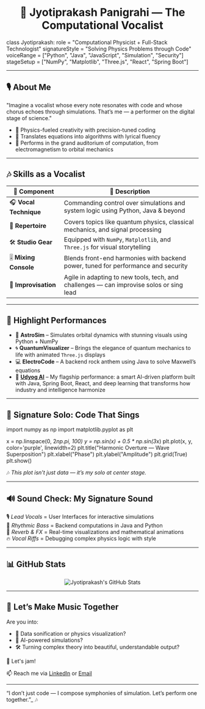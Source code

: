 

<h1 align="center">🎤 Jyotiprakash Panigrahi — The Computational Vocalist</h1>


class Jyotiprakash:
    role = "Computational Physicist + Full-Stack Technologist"
    signatureStyle = "Solving Physics Problems through Code"
    voiceRange = ["Python", "Java", "JavaScript", "Simulation", "Security"]
    stageSetup = ["NumPy", "Matplotlib", "Three.js", "React", "Spring Boot"]


---

## 🎙️ About Me

"Imagine a vocalist whose every note resonates with code and whose chorus echoes through simulations. That’s me — a performer on the digital stage of science."

- 🔭 Physics-fueled creativity with precision-tuned coding  
- 🎵 Translates equations into algorithms with lyrical fluency  
- 🌌 Performs in the grand auditorium of computation, from electromagnetism to orbital mechanics  

---

## 🎶 Skills as a Vocalist

| 🎤 Component        | 💬 Description |
|--------------------|----------------|
| 🎧 **Vocal Technique** | Commanding control over simulations and system logic using Python, Java & beyond |
| 🧠 **Repertoire**       | Covers topics like quantum physics, classical mechanics, and signal processing |
| 🛠 **Studio Gear**      | Equipped with `NumPy`, `Matplotlib`, and `Three.js` for visual storytelling |
| 🎚️ **Mixing Console**  | Blends front-end harmonies with backend power, tuned for performance and security |
| 🧬 **Improvisation**    | Agile in adapting to new tools, tech, and challenges — can improvise solos or sing lead |

---

## 🌟 Highlight Performances

- 🌌 **AstroSim** – Simulates orbital dynamics with stunning visuals using Python + NumPy  
- 🌀 **QuantumVisualizer** – Brings the elegance of quantum mechanics to life with animated `Three.js` displays  
- 💻 **ElectroCode** – A backend rock anthem using Java to solve Maxwell’s equations  
- 🧠 **[Udyog AI](https://github.com/JyotiprakashPanigrahi/Udyog-AI)** – My flagship performance: a smart AI-driven platform built with Java, Spring Boot, React, and deep learning that transforms how industry and intelligence harmonize  

---

## 🎼 Signature Solo: Code That Sings

import numpy as np
import matplotlib.pyplot as plt

x = np.linspace(0, 2*np.pi, 100)
y = np.sin(x) + 0.5 * np.sin(3*x)
plt.plot(x, y, color='purple', linewidth=2)
plt.title("Harmonic Overture — Wave Superposition")
plt.xlabel("Phase")
plt.ylabel("Amplitude")
plt.grid(True)
plt.show()


🎶 _This plot isn’t just data — it’s my solo at center stage._

---

## 🔊 Sound Check: My Signature Sound

🎙️ *Lead Vocals* = User Interfaces for interactive simulations  
🎸 *Rhythmic Bass* = Backend computations in Java and Python  
🌌 *Reverb & FX* = Real-time visualizations and mathematical animations  
🔥 *Vocal Riffs* = Debugging complex physics logic with style  

---

## 📊 GitHub Stats

<p align="center">
  <img src="https://github-readme-stats.vercel.app/api?username=Jyotiprakash07&show_icons=true&theme=radical" alt="Jyotiprakash's GitHub Stats">
</p>

---

## 🤝 Let’s Make Music Together

Are you into:
- 🎵 Data sonification or physics visualization?  
- 🧠 AI-powered simulations?  
- 🛠 Turning complex theory into beautiful, understandable output?  

🎤 Let's jam!

📫 Reach me via [LinkedIn](https://linkedin.com/in/yourprofile) or [Email](mailto:your.email@example.com)

---

“I don’t just code — I compose symphonies of simulation. Let’s perform one together.”_ 🎶


